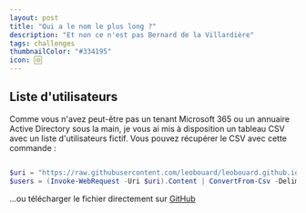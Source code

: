 ```yaml
---
layout: post
title: "Qui a le nom le plus long ?"
description: "Et non ce n'est pas Bernard de la Villardière"
tags: challenges
thumbnailColor: "#334195"
icon: 🆔
---
```


## Liste d'utilisateurs

Comme vous n'avez peut-être pas un tenant Microsoft 365 ou un annuaire Active Directory sous la main, je vous ai mis à disposition un tableau CSV avec un liste d'utilisateurs fictif. Vous pouvez récupérer le CSV avec cette commande :

```powershell

$uri = "https://raw.githubusercontent.com/leobouard/leobouard.github.io/main/assets/files/users.csv"
$users = (Invoke-WebRequest -Uri $uri).Content | ConvertFrom-Csv -Delimiter ';'

```

...ou télécharger le fichier directement sur [GitHub](https://github.com/leobouard/leobouard.github.io/blob/main/assets/files/users.csv)